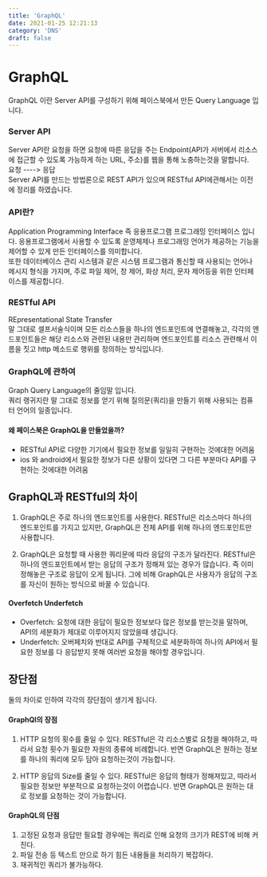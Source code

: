 ```yaml
---
title: 'GraphQL'
date: 2021-01-25 12:21:13
category: 'DNS'
draft: false
---
```


# GraphQL

GraphQL 이란 Server API를 구성하기 위해 페이스북에서 만든 Query Language 입니다.

### Server API

Server API란 요청을 하면 요청에 따른 응답을 주는 Endpoint(API가 서버에서 리소스에 접근할 수 있도록 가능하게 하는 URL, 주소)를 웹을 통해 노충하는것을 말합니다.  
요청 ----> 응답  
Server API를 만드는 방법론으로 REST API가 있으며 RESTful API에관해서는 이전에 정리를 하였습니다.

### API란?

Application Programming Interface 즉 응용프로그램 프로그래밍 인터페이스 입니다.
응용프로그램에서 사용할 수 있도록 운영체제나 프로그래밍 언어가 제공하는 기능을 제어할 수 있게 만든 인터페이스를 의미합니다.  
또한 데이터베이스 관리 시스템과 같은 시스템 프로그램과 통신할 때 사용되는 언어나 메시지 형식을 가지며,
주로 파일 제어, 창 제어, 화상 처리, 문자 제어등을 위한 인터페이스를 제공합니다.

### RESTful API

REpresentational State Transfer  
말 그대로 셀프서술식이며 모든 리소스들을 하나의 엔드포인트에 연결해놓고, 각각의 엔드포인트들은 해당 리소스와 관련된 내용만 관리하며
엔드포인트를 리소스 관련해서 이름을 짓고 http 메소드로 행위를 정의하는 방식입니다.

### GraphQL에 관하여

Graph Query Language의 줄임말 입니다.  
쿼리 랭귀지란 말 그대로 정보를 얻기 위해 질의문(쿼리)을 만들기 위해 사용되는 컴퓨터 언어의 일종입니다.

#### 왜 페이스북은 GraphQL을 만들었을까?

- RESTful API로 다양한 기기에서 필요한 정보를 일일히 구현하는 것에대한 어려움
- ios 와 android에서 필요한 정보가 다른 상황이 있다면 그 다른 부분마다 API를 구현하는 것에대한 어려움

## GraphQL과 RESTful의 차이

1. GraphQL은 주로 하나의 엔드포인트를 사용한다.
   RESTful은 리소스마다 하나의 엔드포인트를 가지고 있지만, GraphQL은 전체 API를 위해 하나의 엔드포인트만 사용합니다.

2. GraphQL은 요청할 때 사용한 쿼리문에 따라 응답의 구조가 달라진다.
   RESTful은 하나의 엔드포인트에서 받는 응답의 구조가 정해져 있는 경우가 많습니다. 즉 이미 정해놓은 구조로 응답이 오게 됩니다.
   그에 비해 GraphQL은 사용자가 응답의 구조를 자신이 원하는 방식으로 바꿀 수 있습니다.

#### Overfetch Underfetch

- Overfetch: 요청에 대한 응답이 필요한 정보보다 많은 정보를 받는것을 말하며, API의 세분화가 제대로 이루어지지 않았을때 생깁니다.
- Underfetch: 오버페치와 반대로 API를 구체적으로 세분화하여 하나의 API에서 필요한 정보를 다 응답받지 못해 여러번 요청을 해야할 경우입니다.

## 장단점

둘의 차이로 인하여 각각의 장단점이 생기게 됩니다.

#### GraphQl의 장점

1. HTTP 요청의 횟수를 줄일 수 있다.
   RESTful은 각 리소스별로 요청을 해야하고, 따라서 요청 횟수가 필요한 자원의 종류에 비례합니다.
   반면 GraphQL은 원하는 정보를 하나의 쿼리에 모두 담아 요청하는것이 가능합니다.

2. HTTP 응답의 Size를 줄일 수 있다.
   RESTful은 응답의 형태가 정해져있고, 따라서 필요한 정보만 부분적으로 요청하는것이 어렵습니다.
   반면 GraphQL은 원하는 대로 정보를 요청하는 것이 가능합니다.

#### GraphQL의 단점

1. 고정된 요청과 응답만 필요할 경우에는 쿼리로 인해 요청의 크기가 REST에 비해 커진다.
2. 파일 전송 등 텍스트 만으로 하기 힘든 내용들을 처리하기 복잡하다.
3. 재귀적인 쿼리가 불가능하다.

